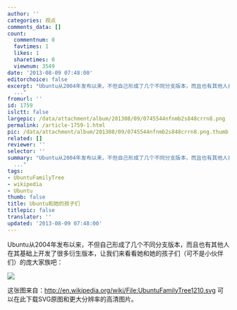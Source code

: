 ```yaml
---
author: ''
categories: 观点
comments_data: []
count:
  commentnum: 0
  favtimes: 1
  likes: 1
  sharetimes: 0
  viewnum: 3549
date: '2013-08-09 07:48:00'
editorchoice: false
excerpt: "Ubuntu从2004年发布以来，不但自己形成了几个不同分支版本，而且也有其他人在其基础上开发了很多衍生版本，让我们来看看她和她的孩子们（可不是小伙伴们）的庞大家族吧：\r\n\r\n这张图来自：http://en.wikipedia.org/wiki
  ..."
fromurl: ''
id: 1759
islctt: false
largepic: /data/attachment/album/201308/09/0745544nfnmb2s848crrn8.png
permalink: /article-1759-1.html
pic: /data/attachment/album/201308/09/0745544nfnmb2s848crrn8.png.thumb.jpg
related: []
reviewer: ''
selector: ''
summary: "Ubuntu从2004年发布以来，不但自己形成了几个不同分支版本，而且也有其他人在其基础上开发了很多衍生版本，让我们来看看她和她的孩子们（可不是小伙伴们）的庞大家族吧：\r\n\r\n这张图来自：http://en.wikipedia.org/wiki
  ..."
tags:
- UbuntuFamilyTree
- wikipedia
- Ubuntu
thumb: false
title: Ubuntu和她的孩子们
titlepic: false
translator: ''
updated: '2013-08-09 07:48:00'
---
```


Ubuntu从2004年发布以来，不但自己形成了几个不同分支版本，而且也有其他人在其基础上开发了很多衍生版本，让我们来看看她和她的孩子们（可不是小伙伴们）的庞大家族吧：


![](/data/attachment/album/201308/09/0745544nfnmb2s848crrn8.png)


这张图来自：http://en.wikipedia.org/wiki/File:UbuntuFamilyTree1210.svg 可以在此下载SVG原图和更大分辨率的高清图片。
